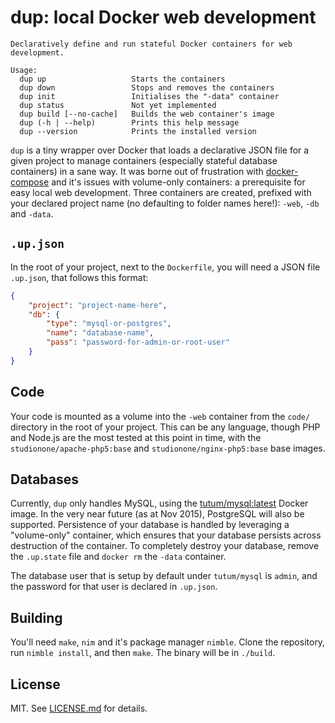 # dup: local Docker web development

```
Declaratively define and run stateful Docker containers for web development.

Usage:
  dup up                   Starts the containers
  dup down                 Stops and removes the containers
  dup init                 Initialises the "-data" container
  dup status               Not yet implemented
  dup build [--no-cache]   Builds the web container's image
  dup (-h | --help)        Prints this help message
  dup --version            Prints the installed version
```

`dup` is a tiny wrapper over Docker that loads a declarative JSON file for a given project to manage containers (especially stateful database containers) in a sane way. It was borne out of frustration with [docker-compose]() and it's issues with volume-only containers: a prerequisite for easy local web development. Three containers are created, prefixed with your declared project name (no defaulting to folder names here!): `-web`, `-db` and `-data`.

## `.up.json`

In the root of your project, next to the `Dockerfile`, you will need a JSON file `.up.json`, that follows this format:

```json
{
    "project": "project-name-here",
    "db": {
        "type": "mysql-or-postgres",
        "name": "database-name",
        "pass": "password-for-admin-or-root-user"
    }
}
```

## Code

Your code is mounted as a volume into the `-web` container from the `code/` directory in the root of your project. This can be any language, though PHP and Node.js are the most tested at this point in time, with the `studionone/apache-php5:base` and `studionone/nginx-php5:base` base images.

## Databases

Currently, `dup` only handles MySQL, using the [tutum/mysql:latest](https://github.com/tutumcloud/mysql) Docker image. In the very near future (as at Nov 2015), PostgreSQL will also be supported. Persistence of your database is handled by leveraging a "volume-only" container, which ensures that your database persists across destruction of the container. To completely destroy your database, remove the `.up.state` file and `docker rm` the `-data` container.

The database user that is setup by default under `tutum/mysql` is `admin`, and the password for that user is declared in `.up.json`.

## Building

You'll need `make`, `nim` and it's package manager `nimble`. Clone the repository, run `nimble install`, and then `make`. The binary will be in `./build`.

## License

MIT. See [LICENSE.md](/LICENSE.md) for details.
